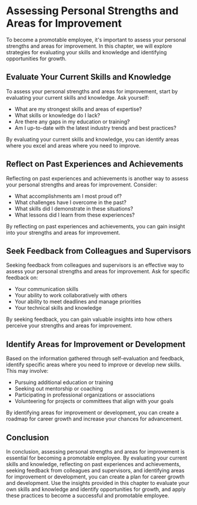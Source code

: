 Assessing Personal Strengths and Areas for Improvement
====================================================================================================

To become a promotable employee, it's important to assess your personal strengths and areas for improvement. In this chapter, we will explore strategies for evaluating your skills and knowledge and identifying opportunities for growth.

Evaluate Your Current Skills and Knowledge
------------------------------------------

To assess your personal strengths and areas for improvement, start by evaluating your current skills and knowledge. Ask yourself:

* What are my strongest skills and areas of expertise?
* What skills or knowledge do I lack?
* Are there any gaps in my education or training?
* Am I up-to-date with the latest industry trends and best practices?

By evaluating your current skills and knowledge, you can identify areas where you excel and areas where you need to improve.

Reflect on Past Experiences and Achievements
--------------------------------------------

Reflecting on past experiences and achievements is another way to assess your personal strengths and areas for improvement. Consider:

* What accomplishments am I most proud of?
* What challenges have I overcome in the past?
* What skills did I demonstrate in these situations?
* What lessons did I learn from these experiences?

By reflecting on past experiences and achievements, you can gain insight into your strengths and areas for improvement.

Seek Feedback from Colleagues and Supervisors
---------------------------------------------

Seeking feedback from colleagues and supervisors is an effective way to assess your personal strengths and areas for improvement. Ask for specific feedback on:

* Your communication skills
* Your ability to work collaboratively with others
* Your ability to meet deadlines and manage priorities
* Your technical skills and knowledge

By seeking feedback, you can gain valuable insights into how others perceive your strengths and areas for improvement.

Identify Areas for Improvement or Development
---------------------------------------------

Based on the information gathered through self-evaluation and feedback, identify specific areas where you need to improve or develop new skills. This may involve:

* Pursuing additional education or training
* Seeking out mentorship or coaching
* Participating in professional organizations or associations
* Volunteering for projects or committees that align with your goals

By identifying areas for improvement or development, you can create a roadmap for career growth and increase your chances for advancement.

Conclusion
----------

In conclusion, assessing personal strengths and areas for improvement is essential for becoming a promotable employee. By evaluating your current skills and knowledge, reflecting on past experiences and achievements, seeking feedback from colleagues and supervisors, and identifying areas for improvement or development, you can create a plan for career growth and development. Use the insights provided in this chapter to evaluate your own skills and knowledge and identify opportunities for growth, and apply these practices to become a successful and promotable employee.


